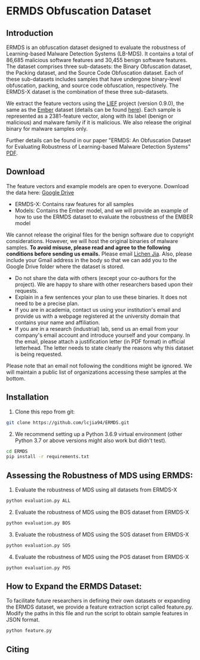 # ERMDS Obfuscation Dataset

## Introduction
ERMDS is an obfuscation dataset designed to evaluate the robustness of Learning-based Malware Detection Systems (LB-MDS). It contains a total of 86,685 malicious software features and 30,455 benign software features. The dataset comprises three sub-datasets: the Binary Obfuscation dataset, the Packing dataset, and the Source Code Obfuscation dataset. Each of these sub-datasets includes samples that have undergone binary-level obfuscation, packing, and source code obfuscation, respectively. The ERMDS-X dataset is the combination of these three sub-datasets.

We extract the feature vectors using the [LIEF](https://lief.quarkslab.com/) project (version 0.9.0), the same as the [Ember](https://github.com/elastic/ember) dataset (details can be found [here](https://github.com/elastic/ember/blob/master/ember/features.py)). Each sample is represented as a 2381-feature vector, along with its label (benign or malicious) and malware family if it is malicious. We also release the original binary for malware samples only.

Further details can be found in our paper "ERMDS: An Obfuscation Dataset for Evaluating Robustness of Learning-based Malware Detection Systems" [PDF]().

## Download
The feature vectors and example models are open to everyone. Download the data here: [Google Drive](https://drive.google.com/drive/folders/10Oomg2byEGy3Qiz51MGH7a9sTit1Za-u?usp=sharing)
- ERMDS-X: Contains raw features for all samples
- Models: Contains the Ember model, and we will provide an example of how to use the ERMDS dataset to evaluate the robustness of the EMBER model

We cannot release the original files for the benign software due to copyright considerations. However, we will host the original binaries of malware samples. **To avoid misuse, please read and agree to the following conditions before sending us emails.** Please email [Lichen Jia](lcjia@gmail.com). Also, please include your Gmail address in the body so that we can add you to the Google Drive folder where the dataset is stored.

- Do not share the data with others (except your co-authors for the project). We are happy to share with other researchers based upon their requests.
- Explain in a few sentences your plan to use these binaries. It does not need to be a precise plan.
- If you are in academia, contact us using your institution's email and provide us with a webpage registered at the university domain that contains your name and affiliation.
- If you are in a research (industrial) lab, send us an email from your company's email account and introduce yourself and your company. In the email, please attach a justification letter (in PDF format) in official letterhead. The letter needs to state clearly the reasons why this dataset is being requested.

Please note that an email not following the conditions might be ignored. We will maintain a public list of organizations accessing these samples at the bottom.

## Installation
1. Clone this repo from git:

```bash
git clone https://github.com/lcjia94/ERMDS.git
```

2. We recommend setting up a Python 3.6.9 virtual environment (other Python 3.7 or above versions might also work but didn't test).

```bash
cd ERMDS
pip install -r requirements.txt
```

## Assessing the Robustness of MDS using ERMDS:
1. Evaluate the robustness of MDS using all datasets from ERMDS-X

```bash
python evaluation.py ALL
```

2. Evaluate the robustness of MDS using the BOS dataset from ERMDS-X

```bash
python evaluation.py BOS
```
3. Evaluate the robustness of MDS using the SOS dataset from ERMDS-X

```bash
python evaluation.py SOS
```
4. Evaluate the robustness of MDS using the POS dataset from ERMDS-X

```bash
python evaluation.py POS
```

## How to Expand the ERMDS Dataset:
To facilitate future researchers in defining their own datasets or expanding the ERMDS dataset, we provide a feature extraction script called feature.py. Modify the paths in this file and run the script to obtain sample features in JSON format.

```bash
python feature.py
```

## Citing
